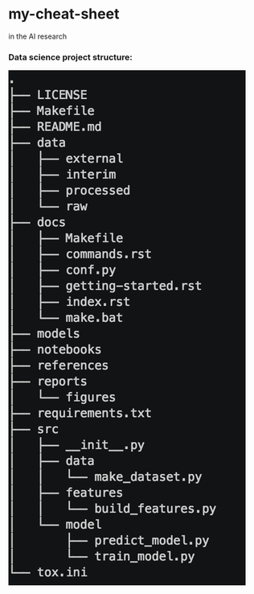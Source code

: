 # my-cheat-sheet
  
  in the AI research

### Data science project structure:

<img align="middle" src="data science project structure.png" />
